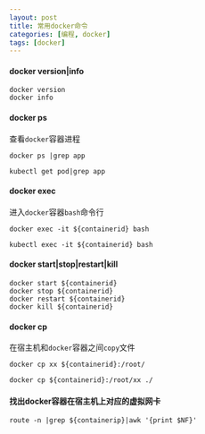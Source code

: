 ```yaml
---
layout: post
title: 常用docker命令
categories: [编程, docker]
tags: [docker]
---
```


#### docker version|info
```
docker version
docker info
```

#### docker ps
查看`docker`容器进程
```
docker ps |grep app

kubectl get pod|grep app
```

#### docker exec
进入`docker`容器`bash`命令行
```
docker exec -it ${containerid} bash

kubectl exec -it ${containerid} bash
```

#### docker start|stop|restart|kill
```
docker start ${containerid}
docker stop ${containerid}
docker restart ${containerid}
docker kill ${containerid}
```

#### docker cp
在宿主机和`docker`容器之间`copy`文件
```
docker cp xx ${containerid}:/root/

docker cp ${containerid}:/root/xx ./
```

#### 找出docker容器在宿主机上对应的虚拟网卡
```
route -n |grep ${containerip}|awk '{print $NF}'
```


